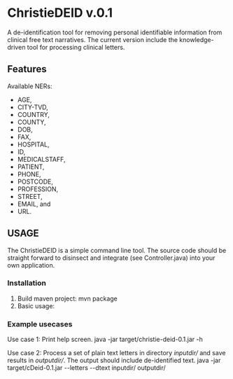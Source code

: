 # ChristieDEID v.0.1
A de-identification tool for removing personal identifiable information from clinical free text narratives. The current version include the knowledge-driven tool for processing clinical letters.

## Features
Available NERs: 
* AGE, 
* CITY-TVD, 
* COUNTRY, 
* COUNTY, 
* DOB, 
* FAX, 
* HOSPITAL, 
* ID, 
* MEDICALSTAFF, 
* PATIENT, 
* PHONE, 
* POSTCODE, 
* PROFESSION, 
* STREET, 
* EMAIL, and 
* URL.

## USAGE
The ChristieDEID is a simple command line tool. The source code should be straight forward to disinsect and integrate (see Controller.java) into your own application.

### Installation

1. Build maven project: mvn package 
2. Basic usage: 


### Example usecases

Use case 1: Print help screen.
 java -jar target/christie-deid-0.1.jar -h


Use case 2: Process a set of plain text letters in directory *inputdir/* and save results in *outputdir/*. The output should include de-identified text. 
 java -jar target/cDeid-0.1.jar --letters --dtext inputdir/ outputdir/ 
